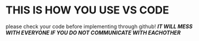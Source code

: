 # THIS IS HOW YOU USE VS CODE 

please check your code before implementing through github! ***IT WILL MESS WITH EVERYONE IF YOU DO NOT COMMUNICATE WITH EACHOTHER***
